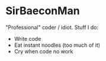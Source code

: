 # SirBaeconMan

"Professional" coder / idiot.
Stuff I do:
* Write code
* Eat instant noodles (too much of it)
* Cry when code no work

